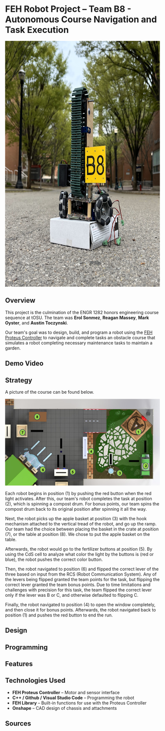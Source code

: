 # FEH Robot Project – Team B8 - Autonomous Course Navigation and Task Execution

<img src="/images/robot_cinematic.jpg" alt="A picture of the team's robot with trees in the background." width="800" height="800"/>

## Overview

This project is the culmination of the ENGR 1282 honors engineering course sequence at tOSU. The team was **Erol Sonmez**, **Reagan Massey**, **Mark Oyster**, and **Austin Toczynski**.

Our team's goal was to design, build, and program a robot using the [FEH Proteus Controller](https://u.osu.edu/fehproteus/) to navigate and complete tasks an obstacle course that simulates a robot completing necessary maintenance tasks to maintain a garden.

## Demo Video 

## Strategy

A picture of the course can be found below.

![A overhead view of the course the robot had to navigate. The locations of the tasks are numbered.](/images/robot_courseoverhead.png "Title2")

Each robot begins in position (1) by pushing the red button when the red light activates. After this, our team's robot completes the task at position (2), which is spinning a compost drum. For bonus points, our team spins the compost drum back to its original position after spinning it all the way. 

Next, the robot picks up the apple basket at position (3) with the hook mechanism attached to the vertical tread of the robot, and go up the ramp. Our team had the choice between placing the basket in the crate at position (7), or the table at position (8). We chose to put the apple basket on the table.

Afterwards, the robot would go to the fertilizer buttons at position (5). By using the CdS cell to analyze what color the light by the buttons is (red or blue), the robot pushes the correct color button.

Then, the robot navigated to position (6) and flipped the correct lever of the three based on input from the RCS (Robot Communication System). Any of the levers being flipped granted the team points for the task, but flipping the correct lever granted the team bonus points. Due to time limitations and challenges with precision for this task, the team flipped the correct lever only if the lever was B or C, and otherwise defaulted to flipping C. 

Finally, the robot navigated to position (4) to open the window completely, and then close it for bonus points. Afterwards, the robot navigated back to position (1) and pushes the red button to end the run.

## Design

## Programming

## Features

## Technologies Used

- **FEH Proteus Controller** – Motor and sensor interface
- **C++ / Github / Visual Studio Code** – Programming the robot
- **FEH Library** – Built-in functions for use with the Proteus Controller
- **Onshape** – CAD design of chassis and attachments

## Sources


